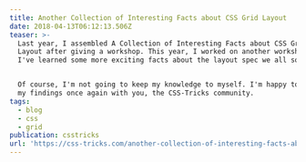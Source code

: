 ```yaml
---
title: Another Collection of Interesting Facts about CSS Grid Layout
date: 2018-04-13T06:12:13.506Z
teaser: >-
  Last year, I assembled A Collection of Interesting Facts about CSS Grid
  Layout after giving a workshop. This year, I worked on another workshop and
  I've learned some more exciting facts about the layout spec we all so love.


  Of course, I'm not going to keep my knowledge to myself. I'm happy to share
  my findings once again with you, the CSS-Tricks community.
tags:
  - blog
  - css
  - grid
publication: csstricks
url: 'https://css-tricks.com/another-collection-of-interesting-facts-about-css-grid/'
---
```

